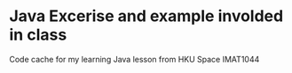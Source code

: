 # Java Excerise and example involded in class
Code cache for my learning Java lesson
from HKU Space IMAT1044
